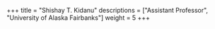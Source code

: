 +++
title = "Shishay T. Kidanu"
descriptions = ["Assistant Professor", "University of Alaska Fairbanks"]
weight = 5
+++